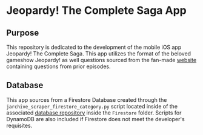 # Jeopardy! The Complete Saga App

## Purpose

This repository is dedicated to the development of the mobile iOS app Jeopardy! The Complete Saga. This app utilizes the format of the beloved gameshow Jeopardy! as well questions sourced from the fan-made [website](http://www.j-archive.com/listseasons.php) containing questions from prior episodes.

## Database

This app sources from a Firestore Database created through the `jarchive_scraper_firestore_category.py` script located inside of the associated [database repository](https://github.com/NilayPachauri/Jeopardy-The-Complete-Saga-Database) inside the `Firestore` folder. Scripts for DynamoDB are also included if Firestore does not meet the developer's requisites.
